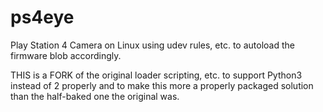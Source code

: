# ps4eye
Play Station 4 Camera on Linux using udev rules, etc. to autoload the firmware blob accordingly.

THIS is a FORK of the original loader scripting, etc. to support Python3 instead of 2 properly
and to make this more a properly packaged solution than the half-baked one the original was.
